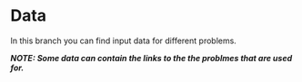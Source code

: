 # Data 

In this branch you can find input data for different problems.

***NOTE: Some data can contain the links to the the problmes that are used for.***
